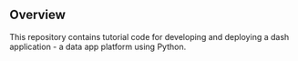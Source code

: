 ## Overview

This repository contains tutorial code for developing and deploying a dash application - a data app platform using Python.
